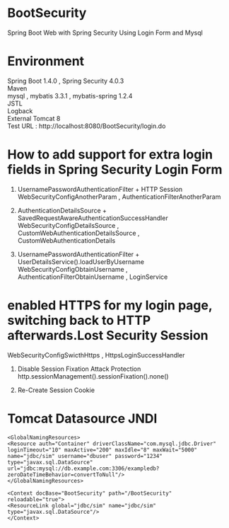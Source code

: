 # BootSecurity
Spring Boot Web with Spring Security Using Login Form and Mysql 

# Environment
Spring Boot 1.4.0 , Spring Security 4.0.3<br>
Maven<br>
mysql , mybatis 3.3.1 , mybatis-spring 1.2.4<br>
JSTL<br>
Logback<br>
External Tomcat 8<br>
Test URL : http://localhost:8080/BootSecurity/login.do

# How to add support for extra login fields in Spring Security Login Form

1. UsernamePasswordAuthenticationFilter + HTTP Session<br>
WebSecurityConfigAnotherParam , AuthenticationFilterAnotherParam

2. AuthenticationDetailsSource + SavedRequestAwareAuthenticationSuccessHandler<br>
WebSecurityConfigDetailsSource , CustomWebAuthenticationDetailsSource , CustomWebAuthenticationDetails

3. UsernamePasswordAuthenticationFilter + UserDetailsService().loadUserByUsername<br>
WebSecurityConfigObtainUsername , AuthenticationFilterObtainUsername , LoginService

# enabled  HTTPS for my login page, switching back to HTTP afterwards.Lost Security Session

WebSecurityConfigSwicthHttps , HttpsLoginSuccessHandler<br>
1. Disable Session Fixation Attack Protection<br>
http.sessionManagement().sessionFixation().none()

2. Re-Create Session Cookie <br>


# Tomcat Datasource JNDI
```
<GlobalNamingResources>
<Resource auth="Container" driverClassName="com.mysql.jdbc.Driver" 
loginTimeout="10" maxActive="200" maxIdle="8" maxWait="5000" 
name="jdbc/sim" username="dbuser" password="1234" 
type="javax.sql.DataSource"
url="jdbc:mysql://db.example.com:3306/exampledb?zeroDateTimeBehavior=convertToNull"/>      
</GlobalNamingResources>

<Context docBase="BootSecurity" path="/BootSecurity" reloadable="true">
<ResourceLink global="jdbc/sim" name="jdbc/sim" type="javax.sql.DataSource"/>
</Context>
```
